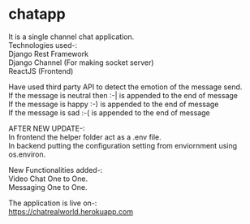 # chatapp
It is a single channel chat application. <br/>
Technologies used-:<br/>
Django Rest Framework<br/>
Django Channel (For making socket server)<br/>
ReactJS (Frontend)<br/>

Have used third party API to detect the emotion of the message send.<br>
If the message is neutral then :-| is appended to the end of message<br>
If the message is happy :-) is appended to the end of message<br>
If the message is sad :-( is appended to the end of message
<br/>



AFTER NEW UPDATE-:<br/>
In frontend the helper folder act as a .env file.<br/>
In backend putting the configuration setting from enviornment using os.environ.<br/>

New Functionalities added-:<br/>
Video Chat One to One.<br/>
Messaging One to One.<br/>

The application is live on-:<br/>
https://chatrealworld.herokuapp.com
